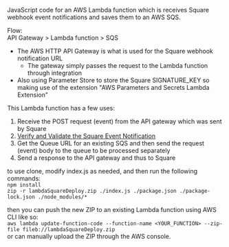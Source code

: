 JavaScript code for an AWS Lambda function which is receives Square webhook event notifications and saves them to an AWS SQS.<br>


Flow:<br>
API Gateway > Lambda function > SQS

* The AWS HTTP API Gateway is what is used for the Square webhook notification URL
  * The gateway simply passes the request to the Lambda function through integration
* Also using Parameter Store to store the Square SIGNATURE_KEY so making use of the extension "AWS Parameters and Secrets Lambda Extension"

This Lambda function has a few uses:
1. Receive the POST request (event) from the API gateway which was sent by Square
2. [Verify and Validate the Square Event Notification](https://developer.squareup.com/docs/webhooks/step3validate)
3. Get the Queue URL for an existing SQS and then send the request (event) body to the queue to be processed separately
4. Send a response to the API gateway and thus to Square

to use clone, modify index.js as needed, and then run the following commands:<br>
`npm install` <br>
`zip -r lambdaSquareDeploy.zip ./index.js ./package.json ./package-lock.json ./node_modules/*`

then you can push the new ZIP to an existing Lambda function using AWS CLI like so:<br>
`aws lambda update-function-code --function-name <YOUR_FUNCTION> --zip-file fileb://lambdaSquareDeploy.zip`
<br>or can manually upload the ZIP through the AWS console.